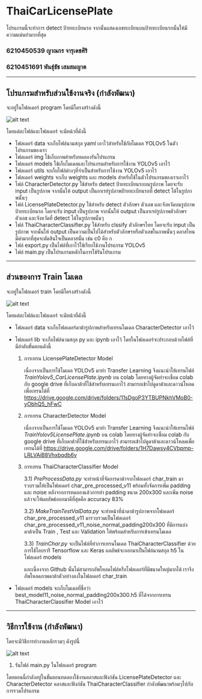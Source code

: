 # ThaiCarLicensePlate
โปรแกรมนี้จะทำการ detect ป้ายทะเบียนรถ จากนั้นแสดงเลขทะเบียนบนป้ายทะเบียนรถนั้นให้มีความแม่นยำมากที่สุด
 
### 6210450539 ญาณกร จารุเดชศิริ
### 6210451691 พันธุ์ธัช เสมสมญาต

------------------------------------------------------------------------------------------------------------------------

## โปรแกรมสำหรับส่วนใช้งานจริง (กำลังพัฒนา)
จะอยู่ในโฟลเดอร์ program โดยมีโครงสร้างดังนี้

![alt text](https://github.com/theyokky/ThaiCarLicensePlate/blob/main/img/note1.JPG?raw=true)

โดยแต่ละไฟล์และโฟลเดอร์ จะมีหน้าที่ดังนี้

- โฟลเดอร์ data จะเก็บไฟล์นามสกุล yaml เอาไว้สำหรับใช้กับโมเดล YOLOv5 ในตัวโปรแกรมของเรา
- โฟลเดอร์ img ใช้เก็บภาพสำหรับทดลองรันโปรแกรม
- โฟลเดอร์ models ใช้เก็บโมเดลและโปรแกรมสำหรับการใช้งาน YOLOv5 เอาไว้
- โฟลเดอร์ utils จะเก็บไฟล์ต่างๆที่จำเป็นสำหรับการใช้งาน YOLOv5 เอาไว้
- โฟลเดอร์ weights จะเก็บ weights และ models สำหรับใช้ในตัวโปรแกรมของเราเอาไว้
- ไฟล์ CharacterDetector.py ใช้สำหรับ detect ป้ายทะเบียนรถบนรูปภาพ โดยจะรับ input เป็นรูปภาพ จากนั้นให้ output เป็นอาเรย์รูปภาพป้ายทะเบียนรถที่ detect ได้ในรูปภาพนั้นๆ
- ไฟล์ LicensePlateDetector.py ใช้สำหรับ detect ตัวอักษร ตัวเลข และจังหวัดบนรูปภาพป้ายทะเบียนรถ โดยจะรับ input เป็นรูปภาพ จากนั้นให้ output เป็นอาเรย์รูปภาพตัวอักษร ตัวเลข และจังหวัดที่ detect ได้ในรูปภาพนั้นๆ
- ไฟล์ ThaiCharacterClassifier.py ใช้สำหรับ clssify ตัวอักษรไทย โดยจะรับ input เป็นรูปภาพ จากนั้นให้ output เป็นความเป็นไปได้สำหรับตัวอักษรหรือตัวเลขในภาพนั้นๆ คลาสไหนมีค่ามากที่สุดจะตัดสินใจเป็นคลาสนั้น เช่น c0 คือ ก
- ไฟล์ export.py เป็นไฟล์ที่เอาไว้ใช้เรียกใช้งานโปรแกรม YOLOv5
- ไฟล์ main.py เป็นโปรแกรมหลักในการใช้รันโปรแกรม

------------------------------------------------------------------------------------------------------------------------

## ส่วนของการ Train โมเดล
จะอยู่ในโฟลเดอร์ train โดยมีโครงสร้างดังนี้

![alt text](https://github.com/theyokky/ThaiCarLicensePlate/blob/main/img/note2.JPG?raw=true)
      
โดยแต่ละไฟล์และโฟลเดอร์ จะมีหน้าที่ดังนี้

- โฟลเดอร์ data จะเก็บโฟลเดอร์ดาต้ารูปภาพสำหรับเทรนโมเดล CharacterDetector เอาไว้ 
- โฟลเดอร์ lib จะเก็บไฟล์นามสกุล py และ ipynb เอาไว้ โดยในโฟลเดอร์จะประกอบด้วยไฟล์ที่มีลำดับขั้นตอนดังนี้

     1) การเทรน LicensePlateDetector Model
     
          เนื่องจากเป็นการใช้โมเดล YOLOv5 มาทำ Transfer Learning จึงแนะนำให้เทรนไฟล์ *TrainYolov5_CarLicensePlate.ipynb* บน colab 
          โดยทางผู้จัดทำจะเชื่อม colab กับ google drive ที่เก็บดาต้าที่ใช้สำหรับเทรนเอาไว้
          สามารถเข้าไปดูดาต้าและดาวน์โหลดเพื่อเทรนได้ที่ https://drive.google.com/drive/folders/11sDgoP3YTBUPNkhVMoB0-yObhQ5_hFwC

     2) การเทรน CharacterDetector Model

          เนื่องจากเป็นการใช้โมเดล YOLOv5 มาทำ Transfer Learning จึงแนะนำให้เทรนไฟล์ *TrainYolov5LicensePlate.ipynb* บน colab 
          โดยทางผู้จัดทำจะเชื่อม colab กับ google drive ที่เก็บดาต้าที่ใช้สำหรับเทรนเอาไว้
          สามารถเข้าไปดูดาต้าและดาวน์โหลดเพื่อเทรนได้ที่ https://drive.google.com/drive/folders/1H7Dawsy4CVbpmp-LRLVAiB8Vhxbqdb6v

     3) การเทรน ThaiCharacterClassifier Model

          3.1) *PreProcessData.py* จะทำหน้าที่จัดการดาต้าจากโฟลเดอร์ char_train มารวบรวมให้เป็นโฟลเดอร์ char_pre_processed_v11 พร้อมทั้งจัดการเพิ่ม padding และ noise หลังจากการทดลองแล้วการทำ padding ขนาด 200x300 และเพิ่ม noise แล้วจะให้ผลลัพธ์ออกมาดีที่สุดคือ accuracy 83%

          3.2) *MakeTrainTestValData.py* จะทำหน้าที่นำดาต้ารูปภาพจากโฟลเดอร์ char_pre_processed_v11 มารวบรวมเป็นโฟลเดอร์ char_pre_processed_v11_noise_normal_padding200x300 ที่มีการแบ่งดาต้าเป็น Train , Test และ Validation ให้พร้อมสำหรับการเข้าเทรนโมเดล

          3.3) *TrainChar.py* จะเป็นไฟล์ที่ทำการเทรนโมเดล ThaiCharacterClassifier ด้วยการใช้ไลบรารี Tensorflow และ Keras ผลลัพธ์จะออกมาเป็นไฟล์นามสกุล h5 ในโฟลเดอร์ models

          และเนื่องจาก Github นั้นไม่สามารถอัพโหลดไฟล์หรือโฟลเดอร์ที่มีขนาดใหญ่มากได้ เราจึงอัพโหลดภาพดาต้าตัวอย่างลงในโฟลเดอร์ char_train 

- โฟลเดอร์ models จะเก็บโมเดลที่ชื่อว่า best_model11_noise_normal_padding200x300.h5 ที่ได้จากการเทรน ThaiCharacterClassifier Model เอาไว้

------------------------------------------------------------------------------------------------------------------------

## วิธีการใช้งาน (กำลังพัฒนา)

โดยจะมีวิธีการทำงานหลักรวมๆ ดังรูปนี้

![alt text](https://github.com/theyokky/ThaiCarLicensePlate/blob/main/img/note3.JPG?raw=true)
    
1) รันไฟล์ main.py ในโฟลเดอร์ program 

โดยตอนนี้กำลังอยู่ในขั้นตอนทดลองใช้งานคลาสและฟังก์ชัน LicensePlateDetector และ CharacterDetector
คลาสและฟังก์ชัน ThaiCharacterClassifier กำลังพัฒนาพร้อมๆไปกับการรวมโปรแกรม




